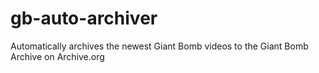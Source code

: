 # gb-auto-archiver
Automatically archives the newest Giant Bomb videos to the Giant Bomb Archive on Archive.org
